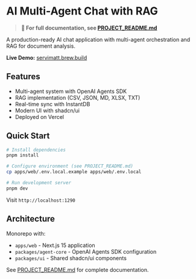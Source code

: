 # AI Multi-Agent Chat with RAG

> **📖 For full documentation, see [PROJECT_README.md](./PROJECT_README.md)**

A production-ready AI chat application with multi-agent orchestration and RAG for document analysis.

**Live Demo:** [servimatt.brew.build](https://servimatt.brew.build)

## Features

- Multi-agent system with OpenAI Agents SDK
- RAG implementation (CSV, JSON, MD, XLSX, TXT)
- Real-time sync with InstantDB
- Modern UI with shadcn/ui
- Deployed on Vercel

## Quick Start

```bash
# Install dependencies
pnpm install

# Configure environment (see PROJECT_README.md)
cp apps/web/.env.local.example apps/web/.env.local

# Run development server
pnpm dev
```

Visit `http://localhost:1290`

## Architecture

Monorepo with:

- `apps/web` - Next.js 15 application
- `packages/agent-core` - OpenAI Agents SDK configuration
- `packages/ui` - Shared shadcn/ui components

See [PROJECT_README.md](./PROJECT_README.md) for complete documentation.
